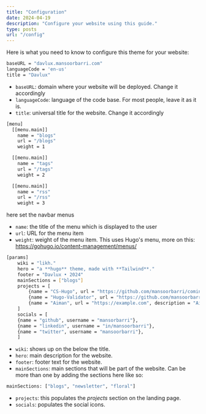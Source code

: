 ```yaml
---
title: "Configuration"
date: 2024-04-19
description: "Configure your website using this guide." 
type: posts
url: "/config"
---
```


Here is what you need to know to configure this theme for your website: 

```bash
baseURL = "davlux.mansoorbarri.com"
languageCode = 'en-us'
title = "Davlux"
```

- `baseURL`: domain where your website will be deployed. Change it accordingly 
- `languageCode`: language of the code base. For most people, leave it as it is. 
- `title`: universal title for the website. Change it accordingly

```bash 
[menu]
  [[menu.main]]
    name = "blogs"
    url = "/blogs"
    weight = 1

  [[menu.main]]
    name = "tags"
    url = "/tags"
    weight = 2

  [[menu.main]]
    name = "rss"
    url = "/rss"
    weight = 3
```

here set the navbar menus 
- `name`: the title of the menu which is displayed to the user
- `url`: URL for the menu item
- `weight`: weight of the menu item. This uses Hugo's menu, more on this: https://gohugo.io/content-management/menus/

```bash
[params]
    wiki = "likh."
    hero = "a **hugo** theme, made with **Tailwind**."
    footer = "Davlux • 2024"
    mainSections = ["blogs"]
    projects = [    
        {name = "CS-Hugo", url = "https://github.com/mansoorbarri/coming-soon/", description = "A coming soon landing page made with Hugo"},       
        {name = "Hugo-Validator", url = "https://github.com/mansoorbarri/hugo-validator", description = "A theme submission validation script for Hugo"},       
        {name = "Aiman", url = "https://example.com", description = "Aiman Peman"},     
    ]
    socials = [        
    {name = "github", username = "mansorbarri"},       
    {name = "linkedin", username = "in/mansoorbarri"},       
    {name = "twitter", username = "mansoorbarri"},     
    ]
```

- `wiki`: shows up on the below the title. 
- `hero`: main description for the website.
- `footer`: footer text for the website.
- `mainSections`: main sections that will be part of the website. Can be more than one by adding the sections here like so: 
```bash 
mainSections: ["blogs", "newsletter", "floral"]
```
- `projects`: this populates the *projects* section on the landing page. 
- `socials`: populates the social icons.
